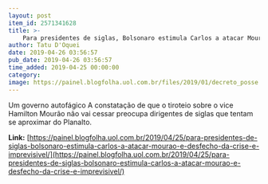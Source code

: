 ```yaml
---
layout: post
item_id: 2571341628
title: >-
    Para presidentes de siglas, Bolsonaro estimula Carlos a atacar Mourão e desfecho da crise é imprevisível
author: Tatu D'Oquei
date: 2019-04-26 03:56:57
pub_date: 2019-04-26 03:56:57
time_added: 2019-04-25 00:00:00
category: 
image: https://painel.blogfolha.uol.com.br/files/2019/01/decreto_posse.jpg
---
```


Um governo autofágico A constatação de que o tiroteio sobre o vice Hamilton Mourão não vai cessar preocupa dirigentes de siglas que tentam se aproximar do Planalto.

**Link:** [https://painel.blogfolha.uol.com.br/2019/04/25/para-presidentes-de-siglas-bolsonaro-estimula-carlos-a-atacar-mourao-e-desfecho-da-crise-e-imprevisivel/](https://painel.blogfolha.uol.com.br/2019/04/25/para-presidentes-de-siglas-bolsonaro-estimula-carlos-a-atacar-mourao-e-desfecho-da-crise-e-imprevisivel/)


